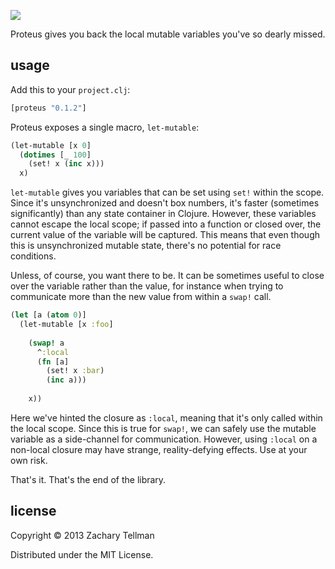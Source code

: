 ![](https://dl.dropboxusercontent.com/u/174179/proteus/the-blob.jpg)

Proteus gives you back the local mutable variables you've so dearly missed.

## usage

Add this to your `project.clj`:

```clj
[proteus "0.1.2"]
```

Proteus exposes a single macro, `let-mutable`:

```clj
(let-mutable [x 0]
  (dotimes [_ 100]
    (set! x (inc x)))
  x)
```

`let-mutable` gives you variables that can be set using `set!` within the scope.  Since it's unsynchronized and doesn't box numbers, it's faster (sometimes significantly) than any state container in Clojure.  However, these variables cannot escape the local scope; if passed into a function or closed over, the current value of the variable will be captured.  This means that even though this is unsynchronized mutable state, there's no potential for race conditions.  

Unless, of course, you want there to be.  It can be sometimes useful to close over the variable rather than the value, for instance when trying to communicate more than the new value from within a `swap!` call.

```clj
(let [a (atom 0)] 
  (let-mutable [x :foo]
    
    (swap! a 
      ^:local 
      (fn [a]
        (set! x :bar)
        (inc a)))
    
    x))
```

Here we've hinted the closure as `:local`, meaning that it's only called within the local scope.  Since this is true for `swap!`, we can safely use the mutable variable as a side-channel for communication.  However, using `:local` on a non-local closure may have strange, reality-defying effects.  Use at your own risk.          

That's it.  That's the end of the library.

## license

Copyright © 2013 Zachary Tellman

Distributed under the MIT License.

